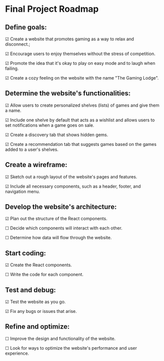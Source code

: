 # **Final Project Roadmap**

## **Define goals:**

&#9745; Create a website that promotes gaming as a way to relax and disconnect.;

&#9745; Encourage users to enjoy themselves without the stress of competition.

&#9745; Promote the idea that it's okay to play on easy mode and to laugh when failing.

&#9745; Create a cozy feeling on the website with the name "The Gaming Lodge".

## **Determine the website's functionalities:**

&#9745; Allow users to create personalized shelves (lists) of games and give them a name.

&#9745; Include one shelve by default that acts as a wishlist and allows users to set notifications when a game goes on sale.

&#9745; Create a discovery tab that shows hidden gems.

&#9745; Create a recommendation tab that suggests games based on the games added to a user's shelves.

## **Create a wireframe:**

&#9745; Sketch out a rough layout of the website's pages and features.

&#9745; Include all necessary components, such as a header, footer, and navigation menu.

## **Develop the website's architecture:**

&#9745; Plan out the structure of the React components.

&#x2610; Decide which components will interact with each other.

&#x2610; Determine how data will flow through the website.

## **Start coding:**

&#9745; Create the React components.

&#x2610; Write the code for each component.

## **Test and debug:**

&#9745; Test the website as you go.

&#9745; Fix any bugs or issues that arise.

## **Refine and optimize:**

&#x2610; Improve the design and functionality of the website.

&#x2610; Look for ways to optimize the website's performance and user experience.
